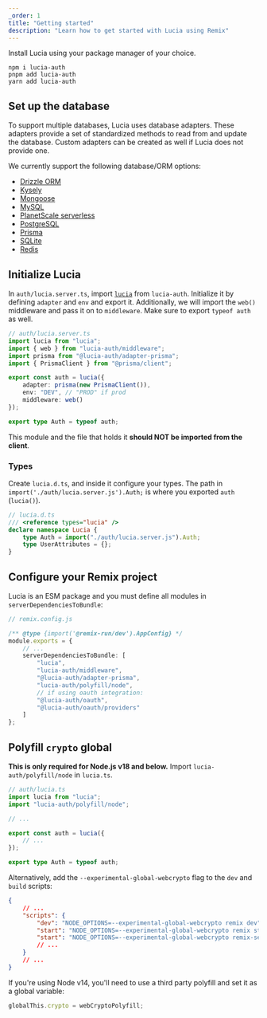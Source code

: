 ```yaml
---
_order: 1
title: "Getting started"
description: "Learn how to get started with Lucia using Remix"
---
```


Install Lucia using your package manager of your choice.

```
npm i lucia-auth
pnpm add lucia-auth
yarn add lucia-auth
```

## Set up the database

To support multiple databases, Lucia uses database adapters. These adapters provide a set of standardized methods to read from and update the database. Custom adapters can be created as well if Lucia does not provide one.

We currently support the following database/ORM options:

- [Drizzle ORM](/adapters/drizzle)
- [Kysely](/adapters/kysely)
- [Mongoose](/adapters/mongoose)
- [MySQL](/adapters/mysql)
- [PlanetScale serverless](/adapters/planetscale)
- [PostgreSQL](/adapters/postgresql)
- [Prisma](/adapters/prisma)
- [SQLite](/adapters/sqlite)
- [Redis](/adapters/redis)

## Initialize Lucia

In `auth/lucia.server.ts`, import [`lucia`](/reference/lucia-auth/auth) from `lucia-auth`. Initialize it by defining `adapter` and `env` and export it. Additionally, we will import the `web()` middleware and pass it on to `middleware`. Make sure to export `typeof auth` as well.

```ts
// auth/lucia.server.ts
import lucia from "lucia";
import { web } from "lucia-auth/middleware";
import prisma from "@lucia-auth/adapter-prisma";
import { PrismaClient } from "@prisma/client";

export const auth = lucia({
	adapter: prisma(new PrismaClient()),
	env: "DEV", // "PROD" if prod
	middleware: web()
});

export type Auth = typeof auth;
```

This module and the file that holds it **should NOT be imported from the client**.

### Types

Create `lucia.d.ts`, and inside it configure your types. The path in `import('./auth/lucia.server.js').Auth;` is where you exported `auth` (`lucia()`).

```ts
// lucia.d.ts
/// <reference types="lucia" />
declare namespace Lucia {
	type Auth = import("./auth/lucia.server.js").Auth;
	type UserAttributes = {};
}
```

## Configure your Remix project

Lucia is an ESM package and you must define all modules in `serverDependenciesToBundle`:

```ts
// remix.config.js

/** @type {import('@remix-run/dev').AppConfig} */
module.exports = {
	// ...
	serverDependenciesToBundle: [
		"lucia",
		"lucia-auth/middleware",
		"@lucia-auth/adapter-prisma",
		"lucia-auth/polyfill/node",
		// if using oauth integration:
		"@lucia-auth/oauth",
		"@lucia-auth/oauth/providers"
	]
};
```

## Polyfill `crypto` global

**This is only required for Node.js v18 and below.** Import `lucia-auth/polyfill/node` in `lucia.ts`.

```ts
// auth/lucia.ts
import lucia from "lucia";
import "lucia-auth/polyfill/node";

// ...

export const auth = lucia({
	// ...
});

export type Auth = typeof auth;
```

Alternatively, add the `--experimental-global-webcrypto` flag to the `dev` and `build` scripts:

```json
{
	// ...
	"scripts": {
		"dev": "NODE_OPTIONS=--experimental-global-webcrypto remix dev",
		"start": "NODE_OPTIONS=--experimental-global-webcrypto remix start",
		"start": "NODE_OPTIONS=--experimental-global-webcrypto remix-serve build"
		// ...
	}
	// ...
}
```

If you're using Node v14, you'll need to use a third party polyfill and set it as a global variable:

```ts
globalThis.crypto = webCryptoPolyfill;
```
